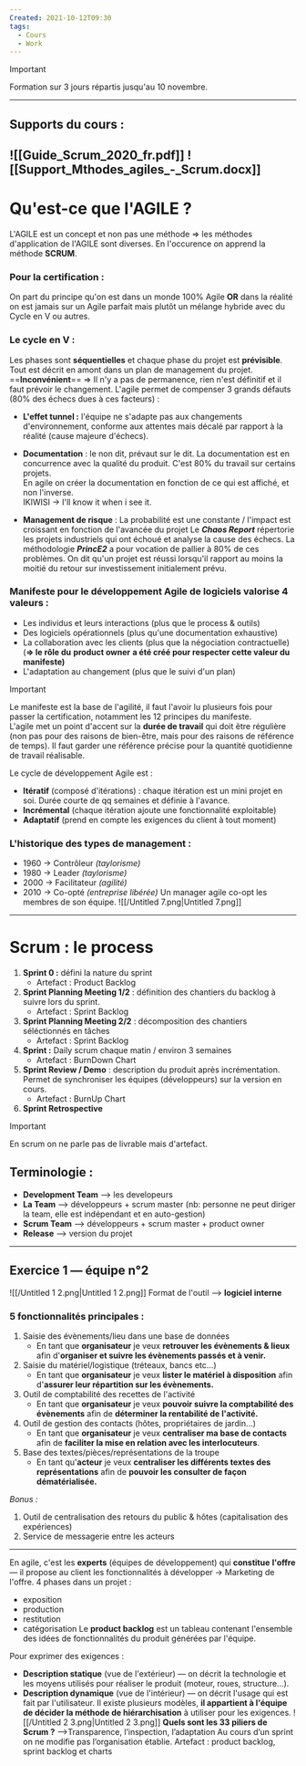 ```yaml
---
Created: 2021-10-12T09:30
tags:
  - Cours
  - Work
---
```

> [!important]  
> Formation sur 3 jours répartis jusqu'au 10 novembre.  
---
## Supports du cours :
![[Guide_Scrum_2020_fr.pdf]]
![[Support_Mthodes_agiles_-_Scrum.docx]]
---


# Qu'est-ce que l'AGILE ?
L'AGILE est un concept et non pas une méthode ⇒ les méthodes d'application de l'AGILE sont diverses. En l'occurence on apprend la méthode **SCRUM**.
### Pour la certification :
On part du principe qu'on est dans un monde 100% Agile **OR** dans la réalité on est jamais sur un Agile parfait mais plutôt un mélange hybride avec du Cycle en V ou autres.
### Le cycle en V :
Les phases sont **séquentielles** et chaque phase du projet est **prévisible**. Tout est décrit en amont dans un plan de management du projet.
==**Inconvénient**== ⇒ Il n'y a pas de permanence, rien n'est définitif et il faut prévoir le changement.
L'agile permet de compenser 3 grands défauts (80% des échecs dues à ces facteurs) :
- **L'effet tunnel :** l'équipe ne s'adapte pas aux changements d'environnement, conforme aux attentes mais décalé par rapport à la réalité (cause majeure d'échecs).
- **Documentation** : le non dit, prévaut sur le dit. La documentation est en concurrence avec la qualité du produit. C'est 80% du travail sur certains projets.  
    En agile on créer la documentation en fonction de ce qui est affiché, et non l'inverse.  
    IKIWISI → I'll know it when i see it.  
    
- **Management de risque** : La probabilité est une constante / l'impact est croissant en fonction de l'avancée du projet
Le **_Chaos Report_** répertorie les projets industriels qui ont échoué et analyse la cause des échecs. La méthodologie **_PrincE2_** a pour vocation de pallier à 80% de ces problèmes.
On dit qu'un projet est réussi lorsqu'il rapport au moins la moitié du retour sur investissement initialement prévu.
### Manifeste pour le développement Agile de logiciels valorise 4 valeurs :
- Les individus et leurs interactions (plus que le process & outils)
- Des logiciels opérationnels (plus qu'une documentation exhaustive)
- La collaboration avec les clients (plus que la négociation contractuelle) (**⇒ le rôle du** **product owner** **a été créé pour respecter cette valeur du manifeste)**
- L'adaptation au changement (plus que le suivi d'un plan)

> [!important]  
> Le manifeste est la base de l'agilité, il faut l'avoir lu plusieurs fois pour passer la certification, notamment les 12 principes du manifeste.  
L'agile met un point d'accent sur la **durée de travail** qui doit être régulière (non pas pour des raisons de bien-être, mais pour des raisons de référence de temps). Il faut garder une référence précise pour la quantité quotidienne de travail réalisable.
  
Le cycle de développement Agile est :
- **Itératif** (composé d'itérations) : chaque itération est un mini projet en soi. Durée courte de qq semaines et définie à l'avance.
- **Incrémental** (chaque itération ajoute une fonctionnalité exploitable)
- **Adaptatif** (prend en compte les exigences du client à tout moment)
### L'historique des types de management :
- 1960 → Contrôleur _(taylorisme)_
- 1980 → Leader _(taylorisme)_
- 2000 → Facilitateur _(agilité)_
- 2010 → Co-opté _(entreprise libérée)_
Un manager agile co-opt les membres de son équipe.
![[/Untitled 7.png|Untitled 7.png]]
---
# Scrum : le process
1. **Sprint 0 :** défini la nature du sprint
    - Artefact : Product Backlog
2. **Sprint Planning Meeting 1/2** : définition des chantiers du backlog à suivre lors du sprint.
    - Artefact : Sprint Backlog
3. **Sprint Planning Meeting 2/2** : décomposition des chantiers séléctionnés en tâches
    - Artefact : Sprint Backlog
4. **Sprint :** Daily scrum chaque matin / environ 3 semaines
    - Artefact : BurnDown Chart
5. **Sprint Review / Demo** : description du produit après incrémentation. Permet de synchroniser les équipes (développeurs) sur la version en cours.
    - Artefact : BurnUp Chart
6. **Sprint Retrospective**

> [!important]  
> En scrum on ne parle pas de livrable mais d'artefact.  
## Terminologie :
- **Development Team** —> les developeurs
- **La Team** —> développeurs + scrum master (nb: personne ne peut diriger la team, elle est indépendant et en auto-gestion)
- **Scrum Team** —> développeurs + scrum master + product owner
- **Release** —> version du projet
  
---
## Exercice 1 — équipe n°2
![[/Untitled 1 2.png|Untitled 1 2.png]]
Format de l'outil —> **logiciel interne**
### 5 fonctionnalités principales :
1. Saisie des évènements/lieu dans une base de données
    - En tant que **organisateur** je veux **retrouver les évènements & lieux** afin d'**organiser et suivre les évènements passés et à venir.**
1. Saisie du matériel/logistique (tréteaux, bancs etc...)
    - En tant que **organisateur** je veux **lister le matériel à disposition** afin d'**assurer leur répartition sur les évènements.**
1. Outil de comptabilité des recettes de l'activité
    - En tant que **organisateur** je veux **pouvoir suivre la comptabilité des évènements** afin de **déterminer la rentabilité de l'activité.**
2. Outil de gestion des contacts (hôtes, propriétaires de jardin...)
    - En tant que **organisateur** je veux **centraliser ma base de contacts** afin de **faciliter la mise en relation avec les interlocuteurs**.
1. Base des textes/pièces/représentations de la troupe
    - En tant qu'**acteur** je veux **centraliser les différents textes des représentations** afin de **pouvoir les consulter de façon dématérialisée.**
  
_Bonus :_
1. Outil de centralisation des retours du public & hôtes (capitalisation des expériences)
2. Service de messagerie entre les acteurs
  
---
  
En agile, c'est les **experts** (équipes de développement) qui **constitue** **l'offre** — il propose au client les fonctionnalités à développer → Marketing de l'offre.
4 phases dans un projet :
- exposition
- production
- restitution
- catégorisation
Le **product backlog** est un tableau contenant l'ensemble des idées de fonctionnalités du produit générées par l'équipe.
  
Pour exprimer des exigences :
- **Description statique** (vue de l'extérieur) — on décrit la technologie et les moyens utilisés pour réaliser le produit (moteur, roues, structure...).
- **Description dynamique** (vue de l'intérieur) — on décrit l'usage qui est fait par l'utilisateur.
Il existe plusieurs modèles, **il appartient à l'équipe de décider la méthode de hiérarchisation** à utiliser pour les exigences.
![[/Untitled 2 3.png|Untitled 2 3.png]]
**Quels sont les 33 piliers de Scrum ?**
—>Transparence, l’inspection, l’adaptation
Au cours d’un sprint on ne modifie pas l’organisation établie.
Artefact : product backlog, sprint backlog et charts